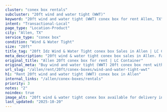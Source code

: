 ```yaml
---
cluster: "conex box rentals"
subcluster: "20ft wind and water tight (WWT)"
keyword: "20ft wind and water tight (WWT) conex box for rent Allen, TX"
intent: "Transactional-Local"
page_type: "Location-Product"
city: "Allen, TX"
service_type: "conex box"
condition: "Wind & Water Tight"
size: "20ft"
title_tag: "20ft Idz Wind & Water Tight conex box Sales in Allen | LC Container"
meta_description: "20ft wind & water tight conex box sales in Allen. Fast delivery, competitive pricing. Serving conex boxes area. Quote ID: IN7. Call (214) 524-4168 for your free quote today."
original_title: "Allen 20ft conex box for rent | LC Container"
original_meta: "Buy wind and water tight (WWT) 20ft conex box rent with local delivery in Allen, TX. LC Container — local Since 2003. Request a fast quote today."
url_slug: "/allen/rent/20ft/conex-boxes/wind-and-water-tight-wwt"
h1: "Rent 20ft wind and water tight (WWT) conex box in Allen"
internal_links: "/allen/conex-boxes/rentals"
priority: 3
notes: "2"
noindex: true
image_alt: "20ft wind & water tight conex box available for delivery in Allen"
last_updated: "2025-10-20"
---
```


<!-- TODO: Add unique city/inventory copy, images, and internal links here. -->
